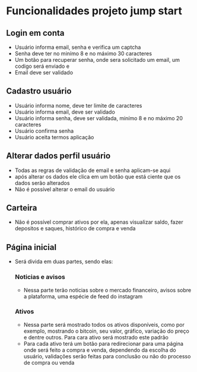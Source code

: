 # Funcionalidades projeto jump start 
## Login em conta
- Usuário informa email, senha e verifica um captcha
- Senha deve ter no minímo 8 e no máximo 30 caracteres
- Um botão para recuperar senha, onde sera solicitado um email, um codigo será enviado e 
- Email deve ser validado
## Cadastro usuário
- Usuário informa nome, deve ter limite de caracteres
- Usuário informa email, deve ser validado
- Usuário informa senha, deve ser validada, minímo 8 e no máximo 20 caracteres
- Usuário confirma senha
- Usuário aceita termos aplicação
## Alterar dados perfil usuário
- Todas as regras de validação de email e senha aplicam-se aqui
- após alterar os dados ele clica em um botão que está ciente que os dados serão alterados
- Não é possível alterar o email do usuário
## Carteira
- Não é possível comprar ativos por ela, apenas visualizar saldo, fazer depositos e saques, histórico de compra e venda
## Página inicial
- Será divida em duas partes, sendo elas:
  ### Noticias e avisos
  - Nessa parte terão noticias sobre o mercado financeiro, avisos sobre a plataforma, uma espécie de feed do instagram
  ### Ativos
  - Nessa parte será mostrado todos os ativos disponíveis, como por exemplo, mostrando o bitcoin, seu valor, gráfico, variação do preço e dentre outros. Para cara ativo será mostrado este padrão
  - Para cada ativo terá um botão para redirecionar para uma página onde será feito a compra e venda, dependendo da escolha do usuário, validações serão feitas para conclusão ou não do processo de compra ou venda
  
